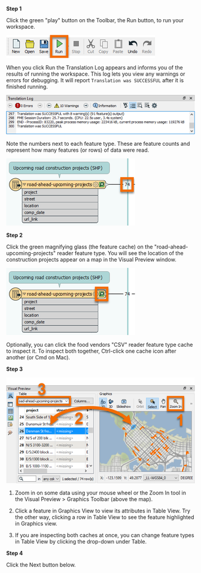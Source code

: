 **Step 1**

Click the green "play" button on the Toolbar, the Run button, to run your workspace.

![Run Button](./images/run.png)

When you click Run the Translation Log appears and informs you of the results of running the workspace. This log lets you view any warnings or errors for debugging. It will report `Translation was SUCCESSFUL` after it is finished running.

![Run Button](./images/log.png)

Note the numbers next to each feature type. These are feature counts and represent how many features (or rows) of data were read.

![Run Button](./images/feature-count.png)

**Step 2**

Click the green magnifying glass (the feature cache) on the "road-ahead-upcoming-projects" reader feature type. You will see the location of the construction projects appear on a map in the Visual Preview window.

![Run Button](./images/inspect.png)

Optionally, you can click the food vendors "CSV" reader feature type cache to inspect it. To inspect both together, Ctrl-click one cache icon after another (or Cmd on Mac).

**Step 3**

![Run Button](./images/preview.png)

1. Zoom in on some data using your mouse wheel or the Zoom In tool in the Visual Preview > Graphics Toolbar (above the map).

2. Click a feature in Graphics View to view its attributes in Table View. Try the other way, clicking a row in Table View to see the feature highlighted in Graphics view.

3. If you are inspecting both caches at once, you can change feature types in Table View by clicking the drop-down under Table.

**Step 4**

Click the Next button below.
